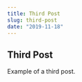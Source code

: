 ```yaml
---
title: Third Post
slug: third-post
date: "2019-11-18"
---
```


## Third Post

Example of a third post.
